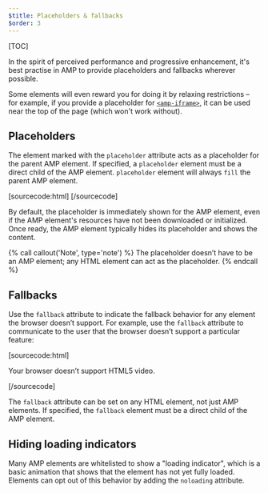```yaml
---
$title: Placeholders & fallbacks
$order: 3
---
```

[TOC]

In the spirit of perceived performance and progressive enhancement, it's best practise in AMP to provide placeholders and fallbacks wherever possible.

Some elements will even reward you for doing it by relaxing restrictions – for example, if you provide a placeholder for [`<amp-iframe>`](/docs/reference/components/amp-iframe.html#iframe-with-placeholder), it can be used near the top of the page (which won't work without).

## Placeholders

The element marked with the `placeholder` attribute acts
as a placeholder for the parent AMP element.
If specified, a `placeholder` element must be a direct child of the AMP element.
`placeholder` element will always `fill` the parent AMP element.

[sourcecode:html]
<amp-anim src="animated.gif" width=466 height=355 layout="responsive">
    <amp-img placeholder src="preview.png" layout="fill"></amp-img>
</amp-anim>
[/sourcecode]

By default, the placeholder is immediately shown for the AMP element,
even if the AMP element's resources have not been downloaded or initialized.
Once ready, the AMP element typically hides its placeholder and shows the content.

{% call callout('Note', type='note') %}
The placeholder doesn’t have to be an AMP element;
any HTML element can act as the placeholder.
{% endcall %}

## Fallbacks

Use the `fallback` attribute to indicate the fallback behavior
for any element the browser doesn’t support.
For example, use the `fallback` attribute to communicate to the user
that the browser doesn’t support a particular feature:

[sourcecode:html]
<amp-video width=400 height=300 src="https://yourhost.com/videos/myvideo.mp4"
    poster="myvideo-poster.jpg">
  <div fallback>
    <p>Your browser doesn’t support HTML5 video.</p>
  </div>
</amp-video>
[/sourcecode]

The `fallback` attribute can be set on any HTML element, not just AMP elements.
If specified, the `fallback` element must be a direct child of the AMP element.

## Hiding loading indicators

Many AMP elements are whitelisted to show a "loading indicator",
which is a basic animation that shows that the element has not yet fully loaded.
Elements can opt out of this behavior by adding the `noloading` attribute.
